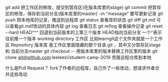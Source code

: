 git add  把工作区的修改，提交到暂存区(在版本库里的stage)
git commit 把暂存区的修改，保存到当前分支(版本库里的master)  -m "message" 要写更新记录
git push  把本地库的记录，推送到远程库
git status 查看库的状态
git diff git.md 可以查看git.mdf改动的具体内容
git log 查看日志  git reflog 查看操作记录
git reset --hard HEAD^^^ 回退到当前版本的上第三个版本  HEAD指向当前分支  一个^表示往前推一个版本
working directory  工作区  比如learngit这个文件夹就是一个工作区
Repository 版本库   是工作区里面隐藏的那个目录.git ，其中又分暂存区stage 和 当前分支master
git checkout -- <file> 用版本库里的版本替换工作区里的版本
git clone git@github.com:leeleezi/student-camp-2019 克隆远程仓库到本地


什么是Pull Request？
fork了作者的远程库，自己作了一些改动，想请求作者合并这些改动
